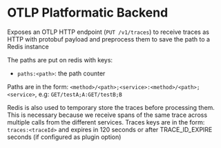 # OTLP Platformatic Backend

Exposes an OTLP HTTP endpoint (`PUT /v1/traces`) to receive traces as HTTP with protobuf payload and preprocess them to save the path to a Redis instance

The paths are put on redis with keys:

- `paths:<path>`: the path counter

Paths are in the form: `<method>/<path>;<service>:<method>/<path>;<service>`, e.g: `GET/testA;A:GET/testB;B`

Redis is also used to temporary store the traces before processing them. This is necessary because we receive spans of the same trace across multiple calls from the different services.
Traces keys are in the form: `traces:<traceId>` and expires in 120 seconds or after TRACE_ID_EXPIRE seconds (if configured as plugin option)
